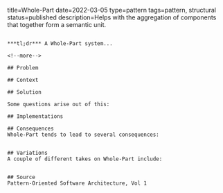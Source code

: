 title=Whole-Part
date=2022-03-05
type=pattern
tags=pattern, structural
status=published
description=Helps with the aggregation of components that together form a semantic unit.
~~~~~~

***tl;dr*** A Whole-Part system...

<!--more-->

## Problem

## Context

## Solution

Some questions arise out of this:

## Implementations

## Consequences
Whole-Part tends to lead to several consequences:


## Variations
A couple of different takes on Whole-Part include:


## Source
Pattern-Oriented Software Architecture, Vol 1